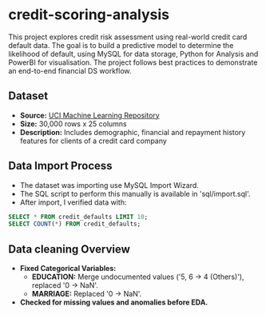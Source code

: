 # credit-scoring-analysis
This project explores credit risk assessment using real-world credit card default data. The goal is to build a predictive model to determine the likelihood of default, using MySQL for data storage, Python for Analysis and PowerBI for visualisation. The project follows best practices to demonstrate an end-to-end financial DS workflow.

## Dataset
- **Source:** [UCI Machine Learning Repository](https://archive.ics.uci.edu/dataset/350/default+of+credit+card+clients)
- **Size:** 30,000 rows x 25 columns
- **Description:** Includes demographic, financial and repayment history features for clients of a credit card company

## Data Import Process
- The dataset was importing use MySQL Import Wizard.
- The SQL script to perform this manually is available in 'sql/import.sql'.
- After import, I verified data with:
```sql
SELECT * FROM credit_defaults LIMIT 10;
SELECT COUNT(*) FROM credit_defaults;
```

## Data cleaning Overview
- **Fixed Categorical Variables:**
    - **EDUCATION:** Merge undocumented values ('5, 6 -> 4 (Others)'), replaced '0 -> NaN'.
    - **MARRIAGE:** Replaced '0 -> NaN'.
- **Checked for missing values and anomalies before EDA.**

